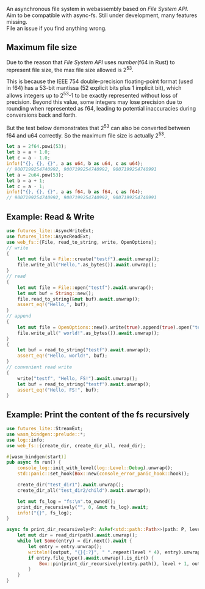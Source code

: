 An asynchronous file system in webassembly based on *File System API*.  
Aim to be compatible with async-fs.
Still under development, many features missing.  
File an issue if you find anything wrong.

## Maximum file size
Due to the reason that *File System API* uses *number*(f64 in Rust) to represent file size, the max file size allowed is 2<sup>53</sup>.

This is because the IEEE 754 double-precision floating-point format (used in f64) has a 53-bit mantissa (52 explicit bits plus 1 implicit bit),
which allows integers up to 2<sup>53</sup>-1 to be exactly represented without loss of precision.
Beyond this value, some integers may lose precision due to rounding when represented as f64, leading to potential inaccuracies during conversions back and forth.

But the test below demonstrates that 2<sup>53</sup> can also be converted between f64 and u64 correctly. So the maximum file size is actually 2<sup>53</sup>.
```rust
let a = 2f64.powi(53);
let b = a + 1.0;
let c = a - 1.0;
info!("{}, {}, {}", a as u64, b as u64, c as u64);
// 9007199254740992, 9007199254740992, 9007199254740991
let a = 2u64.pow(53);
let b = a + 1;
let c = a - 1;
info!("{}, {}, {}", a as f64, b as f64, c as f64);
// 9007199254740992, 9007199254740992, 9007199254740991
```

## Example: Read & Write
```rust
use futures_lite::AsyncWriteExt;
use futures_lite::AsyncReadExt;
use web_fs::{File, read_to_string, write, OpenOptions};
// write
{
    let mut file = File::create("testf").await.unwrap();
    file.write_all("Hello,".as_bytes()).await.unwrap();
}
// read
{
    let mut file = File::open("testf").await.unwrap();
    let mut buf = String::new();
    file.read_to_string(&mut buf).await.unwrap();
    assert_eq!("Hello,", buf);
}
// append
{
    let mut file = OpenOptions::new().write(true).append(true).open("testf").await.unwrap();
    file.write_all(" world!".as_bytes()).await.unwrap();
}
{
    let buf = read_to_string("testf").await.unwrap();
    assert_eq!("Hello, world!", buf);
}
// convenient read write
{
    write("testf", "Hello, FS!").await.unwrap();
    let buf = read_to_string("testf").await.unwrap();
    assert_eq!("Hello, FS!", buf);
}
```
## Example: Print the content of the fs recursively
```rust
use futures_lite::StreamExt;
use wasm_bindgen::prelude::*;
use log::info;
use web_fs::{create_dir, create_dir_all, read_dir};

#[wasm_bindgen(start)]
pub async fn run() {
    console_log::init_with_level(log::Level::Debug).unwrap();
    std::panic::set_hook(Box::new(console_error_panic_hook::hook));

    create_dir("test_dir1").await.unwrap();
    create_dir_all("test_dir2/child").await.unwrap();

    let mut fs_log = "fs:\n".to_owned();
    print_dir_recursively("", 0, &mut fs_log).await;
    info!("{}", fs_log);
}

async fn print_dir_recursively<P: AsRef<std::path::Path>>(path: P, level: usize, output: &mut impl std::fmt::Write) {
    let mut dir = read_dir(path).await.unwrap();
    while let Some(entry) = dir.next().await {
        let entry = entry.unwrap();
        writeln!(output, "{}{:?}", " ".repeat(level * 4), entry).unwrap();
        if entry.file_type().await.unwrap().is_dir() {
            Box::pin(print_dir_recursively(entry.path(), level + 1, output)).await;
        }
    }
}
```